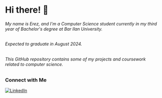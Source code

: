 # Hi there! 👋

###### My name is Erez, and I'm a Computer Science student currently in my third year of Bachelor's degree at Bar Ilan University.    
###### Expected to graduate in August 2024.

###### This GitHub repository contains some of my projects and coursework related to computer science.

### Connect with Me

[![LinkedIn](https://img.shields.io/badge/LinkedIn-0077B5?style=for-the-badge&logo=linkedin&logoColor=white)][linkedin]

[linkedin]: https://www.linkedin.com/in/nadav-erez-elgrabli-a33293228/
